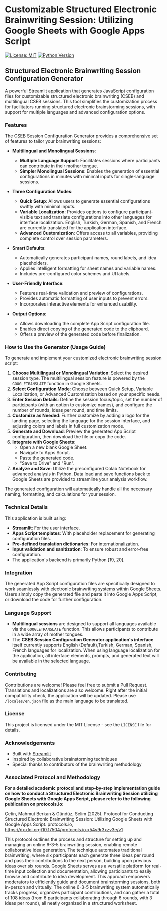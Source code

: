 # Customizable Structured Electronic Brainwriting Session: Utilizing Google Sheets with Google Apps Script

[![License: MIT](https://img.shields.io/badge/License-MIT-yellow.svg)](https://opensource.org/licenses/MIT)
[![Python Version](https://img.shields.io/badge/python-3.8+-blue.svg)](https://www.python.org/downloads/)

## Structured Electronic Brainwriting Session Configuration Generator

A powerful Streamlit application that generates JavaScript configuration files for customizable structured electronic brainwriting (CSEB) and multilingual CSEB sessions. This tool simplifies the customization process for facilitators running structured electronic brainstorming sessions, with support for multiple languages and advanced configuration options.

### Features

The CSEB Session Configuration Generator provides a comprehensive set of features to tailor your brainwriting sessions:

*   **Multilingual and Monolingual Sessions**:
    *   **Multiple Language Support**: Facilitates sessions where participants can contribute in their mother tongue.
    *   **Simpler Monolingual Sessions**: Enables the generation of essential configurations in minutes with minimal inputs for single-language sessions.

*   **Three Configuration Modes**:
    *   **Quick Setup**: Allows users to generate essential configurations swiftly with minimal inputs.
    *   **Variable Localization**: Provides options to configure participant-visible text and translate configurations into other languages for interface localization. English, Turkish, German, Spanish, and French are currently translated for the application interface.
    *   **Advanced Customization**: Offers access to all variables, providing complete control over session parameters.

*   **Smart Defaults**:
    *   Automatically generates participant names, round labels, and idea placeholders.
    *   Applies intelligent formatting for sheet names and variable names.
    *   Includes pre-configured color schemes and UI labels.

*   **User-Friendly Interface**:
    *   Features real-time validation and preview of configurations.
    *   Provides automatic formatting of user inputs to prevent errors.
    *   Incorporates interactive elements for enhanced usability.

*   **Output Options**:
    *   Allows downloading the complete App Script configuration file.
    *   Enables direct copying of the generated code to the clipboard.
    *   Offers a preview of the generated code before finalization.

### How to Use the Generator (Usage Guide)

To generate and implement your customized electronic brainwriting session script:

1.  **Choose Multilingual or Monolingual Variation**: Select the desired session type. The multilingual session feature is powered by the `GOOGLETRANSLATE` function in Google Sheets.
2.  **Select Configuration Mode**: Choose between Quick Setup, Variable Localization, or Advanced Customization based on your specific needs.
3.  **Enter Session Details**: Define the session focus/topic, set the number of participants (with an option to customize names), and configure the number of rounds, ideas per round, and time limits.
4.  **Customize as Needed**: Further customize by adding a logo for the landing page, selecting the language for the session interface, and adjusting colors and labels in full customization mode.
5.  **Generate and Download**: Preview the generated App Script configuration, then download the file or copy the code.
6.  **Integrate with Google Sheets**:
    *   Open a new blank Google Sheet.
    *   Navigate to Apps Script.
    *   Paste the generated code.
    *   "Save to Drive" and "Run".
7.  **Analyze and Save**: Utilize the preconfigured Colab Notebook for advanced analysis in Python. Data load and save functions back to Google Sheets are provided to streamline your analysis workflow.

The generated configuration will automatically handle all the necessary naming, formatting, and calculations for your session.

### Technical Details

This application is built using:
*   **Streamlit**: For the user interface.
*   **Apps Script templates**: With placeholder replacement for generating configuration files.
*   **Pre-defined translation dictionaries**: For internationalization.
*   **Input validation and sanitization**: To ensure robust and error-free configuration.
*   The application's backend is primarily Python [19, 20].

### Integration

The generated App Script configuration files are specifically designed to work seamlessly with electronic brainwriting systems within Google Sheets. Users simply copy the generated file and paste it into Google Apps Script, or download the code for further configuration.

### Language Support

*   **Multilingual sessions** are designed to support all languages available via the `GOOGLETRANSLATE` function. This allows participants to contribute in a wide array of mother tongues.
*   The **CSEB Session Configuration Generator application's interface** itself currently supports English (Default),Turkish, German, Spanish, French languages for localization. When using language localization for the application, all interface elements, prompts, and generated text will be available in the selected language.

### Contributing

Contributions are welcome! Please feel free to submit a Pull Request. Translations and localizations are also welcome. Right after the initial compatibility check, the application will be updated. Please use `/locales/en.json` file as the main language to be translated.

### License

This project is licensed under the MIT License - see the `LICENSE` file for details.

### Acknowledgements

- Built with [Streamlit](https://streamlit.io/)
- Inspired by collaborative brainstorming techniques
- Special thanks to contributors of the brainwriting methodology

### Associated Protocol and Methodology

**For a detailed academic protocol and step-by-step implementation guide on how to conduct a Structured Electronic Brainwriting Session utilizing Google Sheets with Google Apps Script, please refer to the following publication on protocols.io**:

Çetin, Mahmut Berkan & Gündüz, Selim (2025). Protocol for Conducting Structured Electronic Brainwriting Session: Utilizing Google Sheets with Google Apps Script. protocols.io, https://dx.doi.org/10.17504/protocols.io.x54v9r3xzv3e/v1

This protocol outlines the process and structure for setting up and managing an online 6-3-5 brainwriting session, enabling remote collaborative idea generation. The technique automates traditional brainwriting, where six participants each generate three ideas per round and pass their contributions to the next person, building upon previous ideas over six rounds. Google Sheets serves as a versatile platform for real-time input collection and documentation, allowing participants to easily browse and contribute to idea development. This approach empowers moderators to efficiently guide and document brainstorming sessions, both in-person and virtually. The online 6-3-5 brainwriting system automatically tracks progress, organizes participant contributions, and can gather a total of 108 ideas (from 6 participants collaborating through 6 rounds, with 3 ideas per round), all neatly organized in a structured worksheet.
